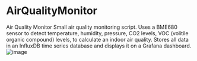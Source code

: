 # AirQualityMonitor
Air Quality Monitor 
Small air quality monitoring script.
Uses a BME680 sensor to detect temperature, humidity, pressure, CO2 levels, VOC (volitile organic compound) levels, 
to calculate an indoor air quality. Stores all data in an InfluxDB time series database and displays it on a Grafana dashboard.
![image](https://user-images.githubusercontent.com/20069910/130300196-95902428-1f65-4ade-9d96-82b23769650d.png)
